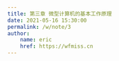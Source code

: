 ```yaml
---
title: 第三章 微型计算机的基本工作原理
date: 2021-05-16 15:30:00
permalink: /w/note/3
author: 
    name: eric
    href: https://wfmiss.cn
---
```

